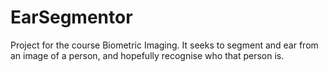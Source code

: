 # EarSegmentor

Project for the course Biometric Imaging. It seeks to segment and ear from an image of a person, and hopefully recognise who that person is.
